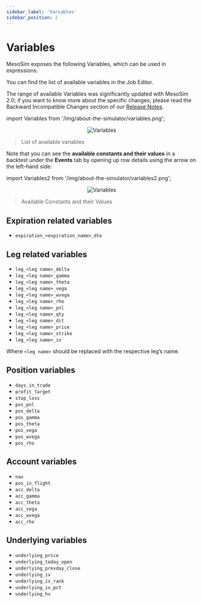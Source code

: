 ```yaml
---
sidebar_label: 'Variables'
sidebar_position: 2
---
```


# Variables

MesoSim exposes the following Variables, which can be used in expressions.

You can find the list of available variables in the Job Editor.

The range of available Variables was significantly updated with MesoSim 2.0; if you want to know more about the specific changes, please read the Backward Incompatible Changes section of our [Release Notes](https://blog.deltaray.io/tags/releases/).

import Variables from '/img/about-the-simulator/variables.png';

<center>
    <img src={Variables} alt="Variables" style={{width: 800, boxShadow: '0 4px 8px rgba(0, 0, 0, 0.1)'}} />
</center>

> List of available variables

Note that you can see the **available constants and their values** in a backtest under the **Events** tab by opening up row details using the arrow on the left-hand side:

import Variables2 from '/img/about-the-simulator/variables2.png';

<center>
    <img src={Variables2} alt="Variables" style={{width: 800, boxShadow: '0 4px 8px rgba(0, 0, 0, 0.1)'}} />
</center>

> Available Constants and their Values

## Expiration related variables

- `expiration_<expiration_name>_dte`

## Leg related variables

- `leg_<leg name>_delta`
- `leg_<leg name>_gamma`
- `leg_<leg name>_theta`
- `leg_<leg name>_vega`
- `leg_<leg name>_wvega`
- `leg_<leg name>_rho`
- `leg_<leg name>_pnl`
- `leg_<leg name>_qty`
- `leg_<leg name>_dit`
- `leg_<leg name>_price`
- `leg_<leg name>_strike`
- `leg_<leg name>_iv`

Where `<leg name>` should be replaced with the respective leg’s name.

## Position variables

- `days_in_trade`
- `profit_target`
- `stop_loss`
- `pos_pnl`
- `pos_delta`
- `pos_gamma`
- `pos_theta`
- `pos_vega`
- `pos_wvega`
- `pos_rho`

## Account variables

- `nav`
- `pos_in_flight`
- `acc_delta`
- `acc_gamma`
- `acc_theta`
- `acc_vega`
- `acc_wvega`
- `acc_rho`

## Underlying variables

- `underlying_price`
- `underlying_today_open`
- `underlying_prevday_close`
- `underlying_iv`
- `underlying_iv_rank`
- `underlying_iv_pct`
- `underlying_hv`

